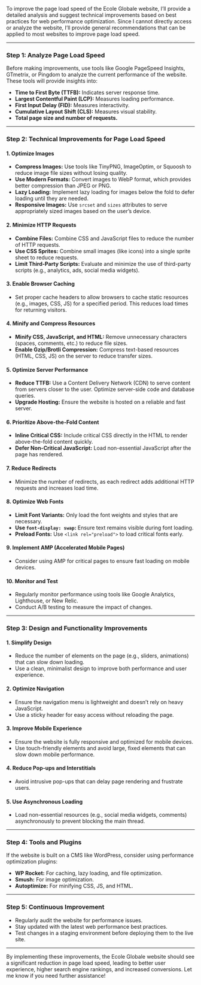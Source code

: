 To improve the page load speed of the Ecole Globale website, I’ll provide a detailed analysis and suggest technical improvements based on best practices for web performance optimization. Since I cannot directly access or analyze the website, I’ll provide general recommendations that can be applied to most websites to improve page load speed.

---

### **Step 1: Analyze Page Load Speed**
Before making improvements, use tools like Google PageSpeed Insights, GTmetrix, or Pingdom to analyze the current performance of the website. These tools will provide insights into:
- **Time to First Byte (TTFB):** Indicates server response time.
- **Largest Contentful Paint (LCP):** Measures loading performance.
- **First Input Delay (FID):** Measures interactivity.
- **Cumulative Layout Shift (CLS):** Measures visual stability.
- **Total page size and number of requests.**

---

### **Step 2: Technical Improvements for Page Load Speed**

#### **1. Optimize Images**
- **Compress Images:** Use tools like TinyPNG, ImageOptim, or Squoosh to reduce image file sizes without losing quality.
- **Use Modern Formats:** Convert images to WebP format, which provides better compression than JPEG or PNG.
- **Lazy Loading:** Implement lazy loading for images below the fold to defer loading until they are needed.
- **Responsive Images:** Use `srcset` and `sizes` attributes to serve appropriately sized images based on the user’s device.

#### **2. Minimize HTTP Requests**
- **Combine Files:** Combine CSS and JavaScript files to reduce the number of HTTP requests.
- **Use CSS Sprites:** Combine small images (like icons) into a single sprite sheet to reduce requests.
- **Limit Third-Party Scripts:** Evaluate and minimize the use of third-party scripts (e.g., analytics, ads, social media widgets).

#### **3. Enable Browser Caching**
- Set proper cache headers to allow browsers to cache static resources (e.g., images, CSS, JS) for a specified period. This reduces load times for returning visitors.

#### **4. Minify and Compress Resources**
- **Minify CSS, JavaScript, and HTML:** Remove unnecessary characters (spaces, comments, etc.) to reduce file sizes.
- **Enable Gzip/Brotli Compression:** Compress text-based resources (HTML, CSS, JS) on the server to reduce transfer sizes.

#### **5. Optimize Server Performance**
- **Reduce TTFB:** Use a Content Delivery Network (CDN) to serve content from servers closer to the user. Optimize server-side code and database queries.
- **Upgrade Hosting:** Ensure the website is hosted on a reliable and fast server.

#### **6. Prioritize Above-the-Fold Content**
- **Inline Critical CSS:** Include critical CSS directly in the HTML to render above-the-fold content quickly.
- **Defer Non-Critical JavaScript:** Load non-essential JavaScript after the page has rendered.

#### **7. Reduce Redirects**
- Minimize the number of redirects, as each redirect adds additional HTTP requests and increases load time.

#### **8. Optimize Web Fonts**
- **Limit Font Variants:** Only load the font weights and styles that are necessary.
- **Use `font-display: swap`:** Ensure text remains visible during font loading.
- **Preload Fonts:** Use `<link rel="preload">` to load critical fonts early.

#### **9. Implement AMP (Accelerated Mobile Pages)**
- Consider using AMP for critical pages to ensure fast loading on mobile devices.

#### **10. Monitor and Test**
- Regularly monitor performance using tools like Google Analytics, Lighthouse, or New Relic.
- Conduct A/B testing to measure the impact of changes.

---

### **Step 3: Design and Functionality Improvements**

#### **1. Simplify Design**
- Reduce the number of elements on the page (e.g., sliders, animations) that can slow down loading.
- Use a clean, minimalist design to improve both performance and user experience.

#### **2. Optimize Navigation**
- Ensure the navigation menu is lightweight and doesn’t rely on heavy JavaScript.
- Use a sticky header for easy access without reloading the page.

#### **3. Improve Mobile Experience**
- Ensure the website is fully responsive and optimized for mobile devices.
- Use touch-friendly elements and avoid large, fixed elements that can slow down mobile performance.

#### **4. Reduce Pop-ups and Interstitials**
- Avoid intrusive pop-ups that can delay page rendering and frustrate users.

#### **5. Use Asynchronous Loading**
- Load non-essential resources (e.g., social media widgets, comments) asynchronously to prevent blocking the main thread.

---

### **Step 4: Tools and Plugins**
If the website is built on a CMS like WordPress, consider using performance optimization plugins:
- **WP Rocket:** For caching, lazy loading, and file optimization.
- **Smush:** For image optimization.
- **Autoptimize:** For minifying CSS, JS, and HTML.

---

### **Step 5: Continuous Improvement**
- Regularly audit the website for performance issues.
- Stay updated with the latest web performance best practices.
- Test changes in a staging environment before deploying them to the live site.

---

By implementing these improvements, the Ecole Globale website should see a significant reduction in page load speed, leading to better user experience, higher search engine rankings, and increased conversions. Let me know if you need further assistance!
